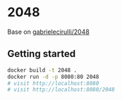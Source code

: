 # 2048

Base on [gabrielecirulli/2048](https://github.com/gabrielecirulli/2048)

## Getting started

```bash
docker build -t 2048 .
docker run -d -p 8080:80 2048
# visit http://localhost:8080
# visit http://localhost:8080/2048
```
